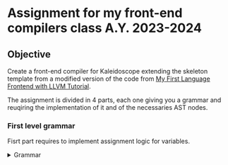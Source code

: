 # Assignment for my front-end compilers class A.Y. 2023-2024

## Objective

Create a front-end compiler for Kaleidoscope extending the skeleton template from a modified version of the code from [My First Language Frontend with LLVM Tutorial](https://llvm.org/docs/tutorial/MyFirstLanguageFrontend/index.html).

The assignment is divided in 4 parts, each one giving you a grammar and reuqiring the implementation of it and of the necessaries AST nodes.

### First level grammar

Fisrt part requires to implement assignment logic for variables.

<details><summary>Grammar</summary>

```bison

```

</details>
